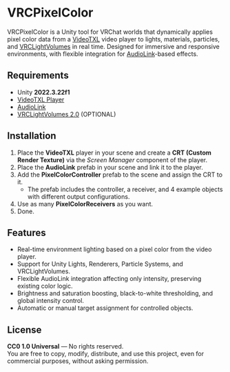 # VRCPixelColor

VRCPixelColor is a Unity tool for VRChat worlds that dynamically applies pixel color data from a [VideoTXL](https://github.com/vrctxl/VideoTXL) video player to lights, materials, particles, and [VRCLightVolumes](https://github.com/REDSIM/VRCLightVolumes) in real time. Designed for immersive and responsive environments, with flexible integration for [AudioLink](https://github.com/llealloo/audiolink)-based effects.

## Requirements
- Unity **2022.3.22f1**
- [VideoTXL Player](https://github.com/vrctxl/VideoTXL)
- [AudioLink](https://github.com/llealloo/audiolink)
- [VRCLightVolumes 2.0](https://github.com/REDSIM/VRCLightVolumes) (OPTIONAL)

## Installation
1. Place the **VideoTXL** player in your scene and create a **CRT (Custom Render Texture)** via the *Screen Manager* component of the player.
2. Place the **AudioLink** prefab in your scene and link it to the player.
3. Add the **PixelColorController** prefab to the scene and assign the CRT to it.  
   - The prefab includes the controller, a receiver, and 4 example objects with different output configurations.
4. Use as many **PixelColorReceivers** as you want.
5. Done.

## Features
- Real-time environment lighting based on a pixel color from the video player.
- Support for Unity Lights, Renderers, Particle Systems, and VRCLightVolumes.
- Flexible AudioLink integration affecting only intensity, preserving existing color logic.
- Brightness and saturation boosting, black-to-white thresholding, and global intensity control.
- Automatic or manual target assignment for controlled objects.

## License
**CC0 1.0 Universal** — No rights reserved.  
You are free to copy, modify, distribute, and use this project, even for commercial purposes, without asking permission.